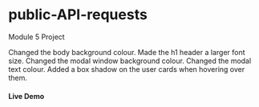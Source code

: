 # public-API-requests
 Module 5 Project


Changed the body background colour.
Made the h1 header a larger font size.
Changed the modal window background colour.
Changed the modal text colour.
Added a box shadow on the user cards when hovering over them.

#### Live Demo 
